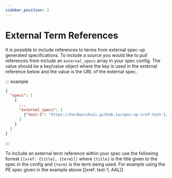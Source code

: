 ```yaml
---
sidebar_position: 3
---
```


# External Term References

It is possible to include references to terms from external spec-up generated specifications. To include a source you would like to pull references from include an `external_specs` array in your spec config. The value should be a key/value object where the key is used in the external reference below and the value is the URL of the external spec.

::: example

```json
{
  "specs": [
    {
      ...
      "external_specs": [
        {"test-1": "https://kordwarshuis.github.io/spec-up-xref-test-1/"}
      ]
    }
  ]
}
```

:::

To include an external term reference within your spec use the following format `[[xref: {title}, {term}]]` where `{title}` is the title given to the spec in the config and `{term}` is the term being used. For example using the PE spec given in the example above [[xref: test-1, AAL]]
